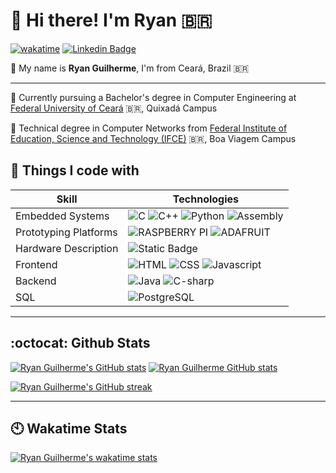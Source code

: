 # 👋 Hi there! I'm Ryan 🇧🇷

[![wakatime](https://wakatime.com/badge/user/6bcc6590-e227-434f-9f65-2699e7341988.svg?style=for-the-badge)](https://wakatime.com/@6bcc6590-e227-434f-9f65-2699e7341988)
[![Linkedin Badge](https://img.shields.io/badge/-LinkedIn-blue?style=for-the-badge&logo=Linkedin&logoColor=white&link=https://www.linkedin.com/in/ryan-morais/)](https://www.linkedin.com/in/gmnryan/)

💁 My name is **Ryan Guilherme**, I'm from Ceará, Brazil 🇧🇷 <br />

---

🔭 Currently pursuing a Bachelor's degree in Computer Engineering at [Federal University of Ceará](https://www.quixada.ufc.br/) 🇧🇷, Quixadá Campus

🔭 Technical degree in Computer Networks from [Federal Institute of Education, Science and Technology (IFCE)](https://ifce.edu.br/) 🇧🇷, Boa Viagem Campus

## 🧰 Things I code with
| Skill | Technologies |
|-------|--------------|
| Embedded Systems | ![C](https://img.shields.io/badge/c-%2300599C.svg?style=for-the-badge&logo=c&logoColor=white) ![C++](https://img.shields.io/badge/c++-%2300599C.svg?style=for-the-badge&logo=c%2B%2B&logoColor=white) ![Python](https://img.shields.io/badge/python-3670A0?style=for-the-badge&logo=python&logoColor=ffdd54) ![Assembly](https://img.shields.io/badge/_-ASM-6E4C13.svg?style=for-the-badge)|
| Prototyping Platforms | <img alt="RASPBERRY PI" src="https://img.shields.io/badge/Raspberry%20Pi-A22846?style=for-the-badge&logo=Raspberry%20Pi&logoColor=white" /> <img alt="ADAFRUIT" src="https://img.shields.io/badge/adafruit-000000?style=for-the-badge&logo=adafruit&logoColor=white" />|
| Hardware Description | ![Static Badge](https://img.shields.io/badge/%3C%2F%3E%20VHDL-white)|
| Frontend | <img alt="HTML" src="https://img.shields.io/badge/HTML5-E34F26?style=for-the-badge&logo=html5&logoColor=white" /> <img alt="CSS" src="https://img.shields.io/badge/CSS3-1572B6?style=for-the-badge&logo=css3&logoColor=white" /> <img alt="Javascript" src="https://img.shields.io/badge/JavaScript-F7DF1E?style=for-the-badge&logo=javascript&logoColor=black" />|
| Backend | <img alt="Java" src="https://img.shields.io/badge/Java-ED8B00?style=for-the-badge&logo=openjdk&logoColor=white" /> <img alt="C-sharp" src="https://img.shields.io/badge/C%23-239120?style=for-the-badge&logo=c-sharp&logoColor=white" />|
| SQL | <img alt="PostgreSQL" src="https://img.shields.io/badge/PostgreSQL-316192?style=for-the-badge&logo=postgresql&logoColor=white" />|

--- 

## :octocat: Github Stats 

[![Ryan Guilherme's GitHub stats](https://github-readme-stats.vercel.app/api?username=ryanguilherme&line_height=28&card_width=490&hide_title=true&hide_border=true&show_icons=true&theme=chartreuse-dark&icon_color=7FFF00&include_all_commits=true&count_private=true&show=reviews,discussions_started&count_private=true)](https://github.com/guibranco/github-readme-stats)
[![Ryan Guilherme GitHub stats](https://github-readme-stats.vercel.app/api/top-langs?hide_border=true&username=ryanguilherme&include_all_commits=true&count_private=true&show_icons=true&theme=chartreuse-dark&layout=compact&langs_count=12)](https://github.com/ryanguilherme/github-readme-stats)

[![Ryan Guilherme's GitHub streak](https://github-readme-streak-stats.herokuapp.com/?user=ryanguilherme&theme=github-green-purple&fire=DD2727)](https://github-readme-streak-stats.herokuapp.com/demo/)

---

## 🕙 Wakatime Stats

<a href="https://wakatime.com/@ryanguilherme">
    <img src="https://github-readme-stats.vercel.app/api/wakatime?username=ryanguilherme&layout=compact&theme=dark&range=all_time&hide_title=true&hide_border=true" alt="Ryan Guilherme's wakatime stats" />
</a>



